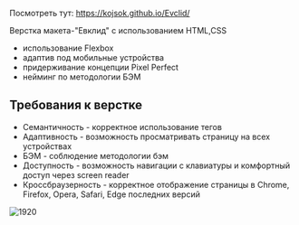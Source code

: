 Посмотреть тут: https://kojsok.github.io/Evclid/

Верстка макета-"Евклид" с использованием HTML,CSS
- использование Flexbox
- адаптив под мобильные устройства
- придерживание концепции Pixel Perfect
- нейминг по методологии БЭМ
<h2>Требования к верстке</h2>
<ul>
  <li>Семантичность - корректное использование тегов</li>
  <li>Адаптивность - возможность просматривать страницу на всех устройствах</li>
  <li>БЭМ - соблюдение методологии бэм</li>
  <li>Доступность - возможность навигации с клавиатуры и комфортный доступ через screen reader</li>
  <li>Кроссбраузерность - корректное отображение страницы в Chrome, Firefox, Opera, Safari, Edge последних версий</li>
</ul>

![1920](https://kojsok.github.io/Evclid/evclid.png)

